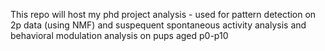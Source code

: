 This repo will host my phd project analysis - used for pattern detection on 2p data (using NMF) and suspequent spontaneous activity analysis and behavioral modulation analysis on pups aged p0-p10
